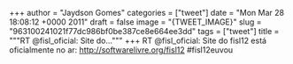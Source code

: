 
+++
author = "Jaydson Gomes"
categories = ["tweet"]
date = "Mon Mar 28 18:08:12 +0000 2011"
draft = false
image = "{TWEET_IMAGE}"
slug = "963100241021f77dc986bf0be387ce8e664ee3dd"
tags = ["tweet"]
title = """RT @fisl_oficial: Site do..."""
+++
RT @fisl_oficial: Site do fisl12 está oficialmente no ar: http://softwarelivre.org/fisl12 #fisl12euvou
